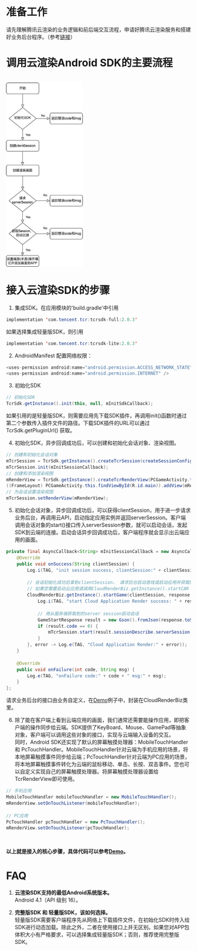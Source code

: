 # 准备工作
请先理解腾讯云渲染的业务逻辑和前后端交互流程，申请好腾讯云渲染服务和搭建好业务后台程序。（参考[链接](../README.md)）

# 调用云渲染Android SDK的主要流程
<br>
<img src="images/云渲染sdk调用流程.jpeg" height="500px">
<br>

# 接入云渲染SDK的步骤

1. 集成SDK。在应用模块的'build.gradle'中引用

```java
implementation 'com.tencent.tcr:tcrsdk-full:2.0.3'
```

如果选择集成轻量版SDK，则引用

```java
implementation 'com.tencent.tcr:tcrsdk-lite:2.0.3' 
```

2. AndroidManifest 配置网络权限：

```java
<uses-permission android:name="android.permission.ACCESS_NETWORK_STATE" />
<uses-permission android:name="android.permission.INTERNET" />
```

3. 初始化SDK

```java
// 初始化SDK
TcrSdk.getInstance().init(this, null, mInitSdkCallback);
```

如果引用的是轻量版SDK，则需要应用先下载SDK插件，再调用init()函数时通过第二个参数传入插件文件的路径。下载SDK插件的URL可以通过 TcrSdk.getPluginUrl() 获取。

4. 初始化SDK，异步回调成功后，可以创建和初始化会话对象、渲染视图。

```java
// 创建和初始化会话对象
mTcrSession = TcrSdk.getInstance().createTcrSession(createSessionConfig());
mTcrSession.init(mInitSessionCallback);
// 创建和添加渲染视图
mRenderView = TcrSdk.getInstance().createTcrRenderView(PCGameActivity.this, mTcrSession, TcrRenderViewType.SURFACE);
((FrameLayout) PCGameActivity.this.findViewById(R.id.main)).addView(mRenderView);
// 为会话设置渲染视图
mTcrSession.setRenderView(mRenderView);
```

5. 初始化会话对象，异步回调成功后，可以获得clientSession，用于进一步请求业务后台，再调用云API，启动指定应用实例并返回serverSession。客户端调用会话对象的start()接口传入serverSession参数，就可以启动会话，发起SDK到云端的连接。启动会话异步回调成功后，客户端程序就会显示出云端应用的画面。 

```java
private final AsyncCallback<String> mInitSessionCallback = new AsyncCallback<String>() {
    @Override
    public void onSuccess(String clientSession) {
        Log.i(TAG, "init session success, clientSession:" + clientSession);

        // 会话初始化成功后拿到clientSession， 请求后台启动游戏或启动应用并获取ServerSession
        // 如果您需要启动云应用请调用CloudRenderBiz.getInstance().startCAR
        CloudRenderBiz.getInstance().startGame(clientSession, response -> {
            Log.i(TAG, "start Cloud Application Render success: " + response);

            // 用从服务端获取到的server session启动会话
            GameStartResponse result = new Gson().fromJson(response.toString(), GameStartResponse.class);
            if (result.code == 0) {
                mTcrSession.start(result.sessionDescribe.serverSession, mStartSessionCallback);
            }
        }, error -> Log.e(TAG, "Cloud Application Render:" + error));
    }

    @Override
    public void onFailure(int code, String msg) {
        Log.e(TAG, "onFailure code:" + code + " msg:" + msg);
    }
};
```

请求业务后台的接口由业务自定义，在[Demo](../Demo)例子中，封装在CloudRenderBiz类里。

6. 除了能在客户端上看到云端应用的画面，我们通常还需要能操作应用，即把客户端的操作同步给云端。SDK提供了KeyBoard、Mouse、GamePad等抽象对象，客户端可以调用这些对象的接口，实现与云端输入设备的交互。  
同时，Android SDK还实现了默认的屏幕触摸处理器：MobileTouchHandler 和 PcTouchHandler。MobileTouchHandler针对云端为手机应用的场景，将本地屏幕触摸事件同步给云端；PcTouchHandler针对云端为PC应用的场景，将本地屏幕触摸事件转化为云端的鼠标移动、单击、长按、双击事件。您也可以自定义实现自己的屏幕触摸处理器。将屏幕触摸处理器设置给TcrRenderView即可使用。

```java
// 手机应用
MobileTouchHandler mobileTouchHandler = new MobileTouchHandler();
mRenderView.setOnTouchListener(mobileTouchHandler);

// PC应用
PcTouchHandler pcTouchHandler = new PcTouchHandler();
mRenderView.setOnTouchListener(pcTouchHandler);
```

<br><p>
**以上就是接入的核心步骤，具体代码可以参考[Demo](../Demo)。**

# FAQ
1. **云渲染SDK支持的最低Android系统版本。**  
Android 4.1（API 级别 16）。

2. **完整版SDK 和 轻量版SDK，该如何选择。**  
轻量版SDK需要客户端程序先从网络上下载插件文件，在初始化SDK时传入给SDK进行动态加载。除此之外，二者在使用接口上并无区别。如果您对APP包体积大小有严格要求，可以选择集成轻量版SDK；否则，推荐使用完整版SDK。
